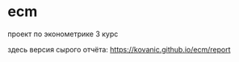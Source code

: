 # ecm
проект по эконометрике 3 курс

здесь версия сырого отчёта: https://kovanic.github.io/ecm/report
